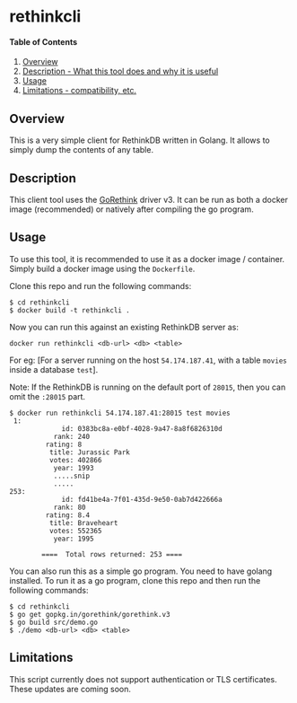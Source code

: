 # rethinkcli

#### Table of Contents

1. [Overview](#overview)
2. [Description - What this tool does and why it is useful](#description)
3. [Usage](#usage)
4. [Limitations - compatibility, etc.](#limitations)

## Overview

This is a very simple client for RethinkDB written in Golang. It allows to simply dump the contents of any table.

## Description

This client tool uses the [GoRethink](https://github.com/GoRethink/gorethink) driver v3. It can be run as both a docker image (recommended) or natively after compiling the go program.

## Usage

To use this tool, it is recommended to use it as a docker image / container. Simply build a docker image using the `Dockerfile`. 

Clone this repo and run the following commands:
```
$ cd rethinkcli
$ docker build -t rethinkcli .
```
Now you can run this against an existing RethinkDB server as:
```
docker run rethinkcli <db-url> <db> <table>
```
For eg: [For a server running on the host `54.174.187.41`, with a table `movies` inside a database `test`].

Note: If the RethinkDB is running on the default port of `28015`, then you can omit the `:28015` part.

```
$ docker run rethinkcli 54.174.187.41:28015 test movies
 1:
             id: 0383bc8a-e0bf-4028-9a47-8a8f6826310d
           rank: 240
         rating: 8
          title: Jurassic Park
          votes: 402866
           year: 1993
           .....snip
           .....
253:
             id: fd41be4a-7f01-435d-9e50-0ab7d422666a
           rank: 80
         rating: 8.4
          title: Braveheart
          votes: 552365
           year: 1995

		====  Total rows returned: 253 ====
```

You can also run this as a simple go program. You need to have golang installed. To run it as a go program, clone this repo and then run the following commands:
```
$ cd rethinkcli
$ go get gopkg.in/gorethink/gorethink.v3
$ go build src/demo.go
$ ./demo <db-url> <db> <table>
```

## Limitations

This script currently does not support authentication or TLS certificates. These updates are coming soon.


